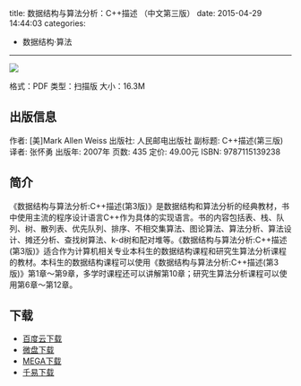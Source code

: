 title: 数据结构与算法分析：C++描述 （中文第三版）
date: 2015-04-29 14:44:03
categories:
  - 数据结构·算法
---

![](http://img5.douban.com/lpic/s2210957.jpg)

格式：PDF
类型：扫描版
大小：16.3M

<!--more-->

## 出版信息 ##

作者: [美]Mark Allen Weiss 
出版社: 人民邮电出版社
副标题: C++描述(第三版)
译者: 张怀勇 
出版年: 2007年
页数: 435
定价: 49.00元
ISBN: 9787115139238

## 简介 ##

《数据结构与算法分析:C++描述(第3版)》是数据结构和算法分析的经典教材，书中使用主流的程序设计语言C++作为具体的实现语言。书的内容包括表、栈、队列、树、散列表、优先队列、排序、不相交集算法、图论算法、算法分析、算法设计、摊还分析、查找树算法、k-d树和配对堆等。《数据结构与算法分析:C++描述(第3版)》适合作为计算机相关专业本科生的数据结构课程和研究生算法分析课程的教材。本科生的数据结构课程可以使用《数据结构与算法分析:C++描述(第3版)》第1章～第9章，多学时课程还可以讲解第10章；研究生算法分析课程可以使用第6章～第12章。

## 下载 ##

* [百度云下载](http://pan.baidu.com/s/1jGuyty2)
* [微盘下载](http://vdisk.weibo.com/s/aADaW4YRP1ocn)
* [MEGA下载](https://mega.co.nz/#!PJtlXYJa!rs-akKtUfTQQJacREFLNrSrsoxczH7_DB71RMwZQV10)
* [千易下载](http://1000eb.com/1gghy)
